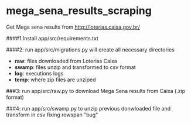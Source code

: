 # mega_sena_results_scraping
Get Mega sena results from http://loterias.caixa.gov.br/

####1.Install app/src/requirements.txt

####2: run app/src/migrations.py
will create all necessary directories 
- **raw**: files downloaded from Loterias Caixa
- **swamp**: files unzip and transformed to csv format
- **log**: executions logs
- **temp**: where zip files are unziped

###3: run app/src/raw.py
to download Mega Sena results from Caixa (.zip format)

###4: run app/src/swamp.py
to unzip previous donwloaded file and transform in csv fixing rowspan "bug"